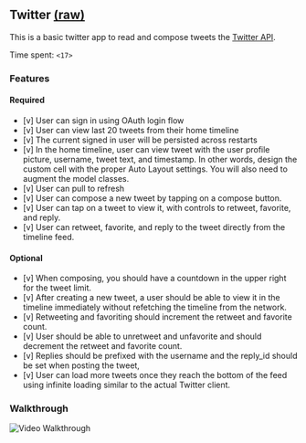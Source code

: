 ## Twitter [(raw)](https://gist.githubusercontent.com/timothy1ee/b9b1860c8ecb4b0b1c18/raw/2adc3f63677d81644e00245cee891eee88907767/gistfile1.md)

This is a basic twitter app to read and compose tweets the [Twitter API](https://apps.twitter.com/).

Time spent: `<17>`

### Features

#### Required

- [v] User can sign in using OAuth login flow
- [v] User can view last 20 tweets from their home timeline
- [v] The current signed in user will be persisted across restarts
- [v] In the home timeline, user can view tweet with the user profile picture, username, tweet text, and timestamp.  In other words, design the custom cell with the proper Auto Layout settings.  You will also need to augment the model classes.
- [v] User can pull to refresh
- [v] User can compose a new tweet by tapping on a compose button.
- [v] User can tap on a tweet to view it, with controls to retweet, favorite, and reply.
- [v] User can retweet, favorite, and reply to the tweet directly from the timeline feed.

#### Optional

- [v] When composing, you should have a countdown in the upper right for the tweet limit.
- [v] After creating a new tweet, a user should be able to view it in the timeline immediately without refetching the timeline from the network.
- [v] Retweeting and favoriting should increment the retweet and favorite count.
- [v] User should be able to unretweet and unfavorite and should decrement the retweet and favorite count.
- [v] Replies should be prefixed with the username and the reply_id should be set when posting the tweet,
- [v] User can load more tweets once they reach the bottom of the feed using infinite loading similar to the actual Twitter client.

### Walkthrough

![Video Walkthrough](week3_demo_ydlin.gif)

